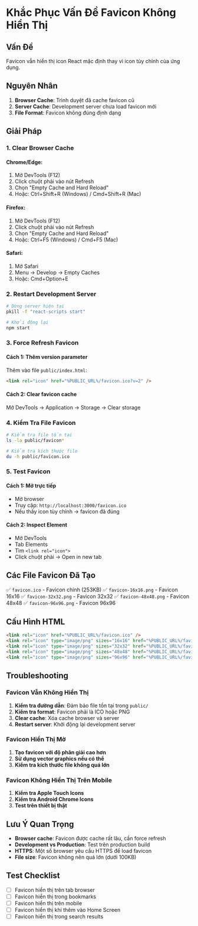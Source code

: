 # Khắc Phục Vấn Đề Favicon Không Hiển Thị

## Vấn Đề
Favicon vẫn hiển thị icon React mặc định thay vì icon tùy chỉnh của ứng dụng.

## Nguyên Nhân
1. **Browser Cache**: Trình duyệt đã cache favicon cũ
2. **Server Cache**: Development server chưa load favicon mới
3. **File Format**: Favicon không đúng định dạng

## Giải Pháp

### 1. Clear Browser Cache

#### Chrome/Edge:
1. Mở DevTools (F12)
2. Click chuột phải vào nút Refresh
3. Chọn "Empty Cache and Hard Reload"
4. Hoặc: Ctrl+Shift+R (Windows) / Cmd+Shift+R (Mac)

#### Firefox:
1. Mở DevTools (F12)
2. Click chuột phải vào nút Refresh
3. Chọn "Empty Cache and Hard Reload"
4. Hoặc: Ctrl+F5 (Windows) / Cmd+F5 (Mac)

#### Safari:
1. Mở Safari
2. Menu → Develop → Empty Caches
3. Hoặc: Cmd+Option+E

### 2. Restart Development Server

```bash
# Dừng server hiện tại
pkill -f "react-scripts start"

# Khởi động lại
npm start
```

### 3. Force Refresh Favicon

#### Cách 1: Thêm version parameter
Thêm vào file `public/index.html`:
```html
<link rel="icon" href="%PUBLIC_URL%/favicon.ico?v=2" />
```

#### Cách 2: Clear favicon cache
Mở DevTools → Application → Storage → Clear storage

### 4. Kiểm Tra File Favicon

```bash
# Kiểm tra file tồn tại
ls -la public/favicon*

# Kiểm tra kích thước file
du -h public/favicon.ico
```

### 5. Test Favicon

#### Cách 1: Mở trực tiếp
- Mở browser
- Truy cập: `http://localhost:3000/favicon.ico`
- Nếu thấy icon tùy chỉnh → favicon đã đúng

#### Cách 2: Inspect Element
- Mở DevTools
- Tab Elements
- Tìm `<link rel="icon">`
- Click chuột phải → Open in new tab

## Các File Favicon Đã Tạo

✅ `favicon.ico` - Favicon chính (253KB)
✅ `favicon-16x16.png` - Favicon 16x16
✅ `favicon-32x32.png` - Favicon 32x32
✅ `favicon-48x48.png` - Favicon 48x48
✅ `favicon-96x96.png` - Favicon 96x96

## Cấu Hình HTML

```html
<link rel="icon" href="%PUBLIC_URL%/favicon.ico" />
<link rel="icon" type="image/png" sizes="16x16" href="%PUBLIC_URL%/favicon-16x16.png" />
<link rel="icon" type="image/png" sizes="32x32" href="%PUBLIC_URL%/favicon-32x32.png" />
<link rel="icon" type="image/png" sizes="48x48" href="%PUBLIC_URL%/favicon-48x48.png" />
<link rel="icon" type="image/png" sizes="96x96" href="%PUBLIC_URL%/favicon-96x96.png" />
```

## Troubleshooting

### Favicon Vẫn Không Hiển Thị
1. **Kiểm tra đường dẫn**: Đảm bảo file tồn tại trong `public/`
2. **Kiểm tra format**: Favicon phải là ICO hoặc PNG
3. **Clear cache**: Xóa cache browser và server
4. **Restart server**: Khởi động lại development server

### Favicon Hiển Thị Mờ
1. **Tạo favicon với độ phân giải cao hơn**
2. **Sử dụng vector graphics nếu có thể**
3. **Kiểm tra kích thước file không quá lớn**

### Favicon Không Hiển Thị Trên Mobile
1. **Kiểm tra Apple Touch Icons**
2. **Kiểm tra Android Chrome Icons**
3. **Test trên thiết bị thật**

## Lưu Ý Quan Trọng

- **Browser cache**: Favicon được cache rất lâu, cần force refresh
- **Development vs Production**: Test trên production build
- **HTTPS**: Một số browser yêu cầu HTTPS để load favicon
- **File size**: Favicon không nên quá lớn (dưới 100KB)

## Test Checklist

- [ ] Favicon hiển thị trên tab browser
- [ ] Favicon hiển thị trong bookmarks
- [ ] Favicon hiển thị trên mobile
- [ ] Favicon hiển thị khi thêm vào Home Screen
- [ ] Favicon hiển thị trong search results 